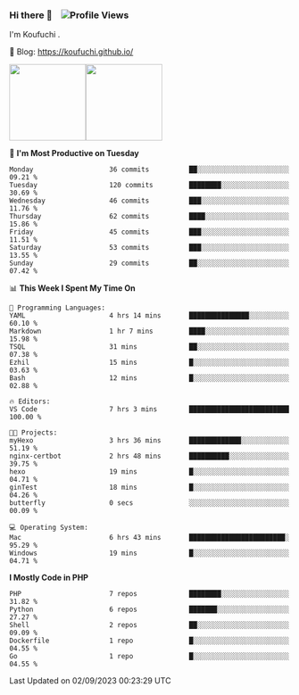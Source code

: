 ### Hi there 👋 &nbsp;&nbsp; ![Profile Views](http://img.shields.io/badge/Profile%20Views-122-blue)

I'm Koufuchi . 

📔 Blog: <https://koufuchi.github.io/>

<img align="" height="137px" src="https://github-readme-stats-seven-nu-30.vercel.app/api?username=Koufuchi&hide=issues,contribs&show_icons=true&line_height=21&theme=radical&locale=en" /><img align="" height="137px" src="https://github-readme-stats-seven-nu-30.vercel.app/api/top-langs/?username=Koufuchi&layout=compact&hide=blade,html,css,pug,scss&theme=radical&locale=en" />

<!--START_SECTION:waka-->
📅 **I'm Most Productive on Tuesday** 

```text
Monday                   36 commits          ██░░░░░░░░░░░░░░░░░░░░░░░   09.21 % 
Tuesday                  120 commits         ████████░░░░░░░░░░░░░░░░░   30.69 % 
Wednesday                46 commits          ███░░░░░░░░░░░░░░░░░░░░░░   11.76 % 
Thursday                 62 commits          ████░░░░░░░░░░░░░░░░░░░░░   15.86 % 
Friday                   45 commits          ███░░░░░░░░░░░░░░░░░░░░░░   11.51 % 
Saturday                 53 commits          ███░░░░░░░░░░░░░░░░░░░░░░   13.55 % 
Sunday                   29 commits          ██░░░░░░░░░░░░░░░░░░░░░░░   07.42 % 
```


📊 **This Week I Spent My Time On** 

```text
💬 Programming Languages: 
YAML                     4 hrs 14 mins       ███████████████░░░░░░░░░░   60.10 % 
Markdown                 1 hr 7 mins         ████░░░░░░░░░░░░░░░░░░░░░   15.98 % 
TSQL                     31 mins             ██░░░░░░░░░░░░░░░░░░░░░░░   07.38 % 
Ezhil                    15 mins             █░░░░░░░░░░░░░░░░░░░░░░░░   03.63 % 
Bash                     12 mins             █░░░░░░░░░░░░░░░░░░░░░░░░   02.88 % 

🔥 Editors: 
VS Code                  7 hrs 3 mins        █████████████████████████   100.00 % 

🐱‍💻 Projects: 
myHexo                   3 hrs 36 mins       █████████████░░░░░░░░░░░░   51.19 % 
nginx-certbot            2 hrs 48 mins       ██████████░░░░░░░░░░░░░░░   39.75 % 
hexo                     19 mins             █░░░░░░░░░░░░░░░░░░░░░░░░   04.71 % 
ginTest                  18 mins             █░░░░░░░░░░░░░░░░░░░░░░░░   04.26 % 
butterfly                0 secs              ░░░░░░░░░░░░░░░░░░░░░░░░░   00.09 % 

💻 Operating System: 
Mac                      6 hrs 43 mins       ████████████████████████░   95.29 % 
Windows                  19 mins             █░░░░░░░░░░░░░░░░░░░░░░░░   04.71 % 
```

**I Mostly Code in PHP** 

```text
PHP                      7 repos             ████████░░░░░░░░░░░░░░░░░   31.82 % 
Python                   6 repos             ███████░░░░░░░░░░░░░░░░░░   27.27 % 
Shell                    2 repos             ██░░░░░░░░░░░░░░░░░░░░░░░   09.09 % 
Dockerfile               1 repo              █░░░░░░░░░░░░░░░░░░░░░░░░   04.55 % 
Go                       1 repo              █░░░░░░░░░░░░░░░░░░░░░░░░   04.55 % 
```




 Last Updated on 02/09/2023 00:23:29 UTC
<!--END_SECTION:waka-->


